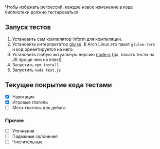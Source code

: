 Чтобы избежать регрессий, каждое новое изменение в коде библиотеки должно тестироваться.

## Запуск тестов

1. Установить сам компилятор Inform для компиляции.
2. Установить интерпретатор [glulxe](https://www.ifwiki.org/Glulxe). В Arch Linux это пакет `glulxe-term` и код ориентируется на него.
3. Установить любую актуальную версию [node.js](https://nodejs.org) (да, писать тесты на JS проще чем на intest)
4. Запустить `npm install`
5. Запустить `node test.js`

## Текущее покрытие кода тестами

- [x] Навигация
- [x] Игровые глаголы
- [ ] Мета-глаголы для дебага

### Прочее

- [ ] Уточнения
- [ ] Падежные склонения
- [ ] Числительные
